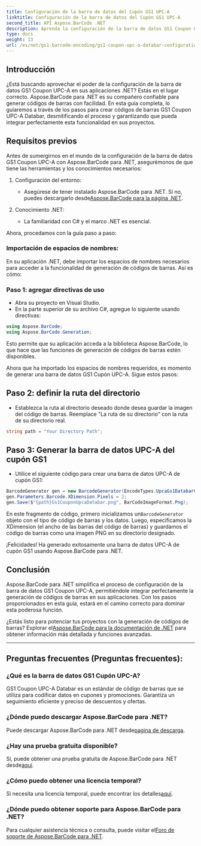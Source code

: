 ```yaml
---
title: Configuración de la barra de datos del Cupón GS1 UPC-A
linktitle: Configuración de la barra de datos del Cupón GS1 UPC-A
second_title: API Aspose.BarCode .NET
description: Aprenda la configuración de la barra de datos GS1 Coupon UPC-A con Aspose.BarCode para .NET. Crea códigos de barras fácilmente. ¡Empieza ahora!
type: docs
weight: 13
url: /es/net/gs1-barcode-encoding/gs1-coupon-upc-a-databar-configuration/
---
```


## Introducción

¿Está buscando aprovechar el poder de la configuración de la barra de datos GS1 Coupon UPC-A en sus aplicaciones .NET? Estás en el lugar correcto. Aspose.BarCode para .NET es su compañero confiable para generar códigos de barras con facilidad. En esta guía completa, lo guiaremos a través de los pasos para crear códigos de barras GS1 Coupon UPC-A Databar, desmitificando el proceso y garantizando que pueda integrar perfectamente esta funcionalidad en sus proyectos.

## Requisitos previos

Antes de sumergirnos en el mundo de la configuración de la barra de datos GS1 Coupon UPC-A con Aspose.BarCode para .NET, asegurémonos de que tiene las herramientas y los conocimientos necesarios:

1. Configuración del entorno:
   - Asegúrese de tener instalado Aspose.BarCode para .NET. Si no, puedes descargarlo desde[Aspose.BarCode para la página .NET](https://releases.aspose.com/barcode/net/).

2. Conocimiento .NET:
   - La familiaridad con C# y el marco .NET es esencial.

Ahora, procedamos con la guía paso a paso:

### Importación de espacios de nombres:

En su aplicación .NET, debe importar los espacios de nombres necesarios para acceder a la funcionalidad de generación de códigos de barras. Así es cómo:

### Paso 1: agregar directivas de uso
- Abra su proyecto en Visual Studio.
- En la parte superior de su archivo C#, agregue lo siguiente usando directivas:

```csharp
using Aspose.BarCode;
using Aspose.BarCode.Generation;
```

Esto permite que su aplicación acceda a la biblioteca Aspose.BarCode, lo que hace que las funciones de generación de códigos de barras estén disponibles.

Ahora que ha importado los espacios de nombres requeridos, es momento de generar una barra de datos GS1 Cupón UPC-A. Sigue estos pasos:

## Paso 2: definir la ruta del directorio
- Establezca la ruta al directorio deseado donde desea guardar la imagen del código de barras. Reemplace "La ruta de su directorio" con la ruta de su directorio real.

```csharp
string path = "Your Directory Path";
```

## Paso 3: Generar la barra de datos UPC-A del cupón GS1
- Utilice el siguiente código para crear una barra de datos UPC-A de cupón GS1:

```csharp
BarcodeGenerator gen = new BarcodeGenerator(EncodeTypes.UpcaGs1DatabarCoupon, "123456789012(8110)ASPOSE");
gen.Parameters.Barcode.XDimension.Pixels = 2;
gen.Save($"{path}Gs1CouponUpcaDatabar.png", BarCodeImageFormat.Png);
```

 En este fragmento de código, primero inicializamos un`BarcodeGenerator` objeto con el tipo de código de barras y los datos. Luego, especificamos la XDimension (el ancho de las barras del código de barras) y guardamos el código de barras como una imagen PNG en su directorio designado.

¡Felicidades! Ha generado exitosamente una barra de datos UPC-A de cupón GS1 usando Aspose.BarCode para .NET.

## Conclusión

Aspose.BarCode para .NET simplifica el proceso de configuración de la barra de datos GS1 Coupon UPC-A, permitiéndole integrar perfectamente la generación de códigos de barras en sus aplicaciones. Con los pasos proporcionados en esta guía, estará en el camino correcto para dominar esta poderosa función.

 ¿Estás listo para potenciar tus proyectos con la generación de códigos de barras? Explorar el[Aspose.BarCode para la documentación de .NET](https://reference.aspose.com/barcode/net/) para obtener información más detallada y funciones avanzadas.

---

## Preguntas frecuentes (Preguntas frecuentes):

### ¿Qué es la barra de datos GS1 Cupón UPC-A?
GS1 Coupon UPC-A Databar es un estándar de código de barras que se utiliza para codificar datos en cupones y promociones. Garantiza un seguimiento eficiente y preciso de descuentos y ofertas.

### ¿Dónde puedo descargar Aspose.BarCode para .NET?
 Puede descargar Aspose.BarCode para .NET desde[pagina de descarga](https://releases.aspose.com/barcode/net/).

### ¿Hay una prueba gratuita disponible?
 Sí, puede obtener una prueba gratuita de Aspose.BarCode para .NET desde[aquí](https://releases.aspose.com/).

### ¿Cómo puedo obtener una licencia temporal?
 Si necesita una licencia temporal, puede encontrar los detalles[aquí](https://purchase.aspose.com/temporary-license/).

### ¿Dónde puedo obtener soporte para Aspose.BarCode para .NET?
 Para cualquier asistencia técnica o consulta, puede visitar el[Foro de soporte de Aspose.BarCode para .NET](https://forum.aspose.com/c/barcode/13).

